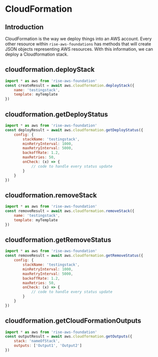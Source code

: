 # CloudFormation

## Introduction

CloudFormation is the way we deploy things into an AWS account. Every other resource within `rise-aws-foundations` has methods that will create JSON objects representing AWS resources. With this information, we can deploy a Cloudformation stack.

## cloudformation.deployStack

```js
import * as aws from 'rise-aws-foundation'
const createResult = await aws.cloudformation.deployStack({
    name: 'testingstack',
    template: myTemplate
})
```

## cloudformation.getDeployStatus

```js
import * as aws from 'rise-aws-foundation'
const deployResult = await aws.cloudformation.getDeployStatus({
    config: {
        stackName: 'testingstack',
        minRetryInterval: 1000,
        maxRetryInterval: 5000,
        backoffRate: 1.2,
        maxRetries: 50,
        onCheck: (x) => {
            // code to handle every status update
        }
    }
})
```

## cloudformation.removeStack

```js
import * as aws from 'rise-aws-foundation'
const removeResult = await aws.cloudformation.removeStack({
    name: 'testingstack',
    template: myTemplate
})
```

## cloudformation.getRemoveStatus

```js
import * as aws from 'rise-aws-foundation'
const removeResult = await aws.cloudformation.getRemoveStatus({
    config: {
        stackName: 'testingstack',
        minRetryInterval: 1000,
        maxRetryInterval: 5000,
        backoffRate: 1.2,
        maxRetries: 50,
        onCheck: (x) => {
            // code to handle every status update
        }
    }
})
```

## cloudformation.getCloudFormationOutputs

```js
import * as aws from 'rise-aws-foundation'
const outputResult = await aws.cloudformation.getOutputs({
    stack: 'nameOfStack',
    outputs: ['Output1', 'Output2']
})
```

